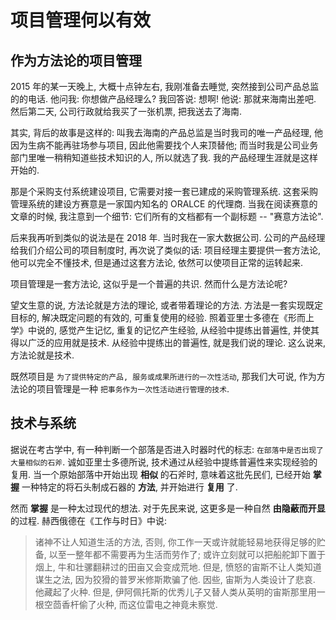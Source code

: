 # 项目管理何以有效

## 作为方法论的项目管理

2015 年的某一天晚上, 大概十点钟左右, 我刚准备去睡觉, 突然接到公司产品总监的的电话. 他问我: 你想做产品经理么? 我回答说: 想啊! 他说: 那就来海南出差吧. 然后第二天, 公司行政就给我买了一张机票, 把我送去了海南. 

其实, 背后的故事是这样的: 叫我去海南的产品总监是当时我司的唯一产品经理, 他因为生病不能再驻场参与项目, 因此他需要找个人来顶替他; 而当时我是公司业务部门里唯一稍稍知道些技术知识的人, 所以就选了我. 我的产品经理生涯就是这样开始的.

那是个采购支付系统建设项目, 它需要对接一套已建成的采购管理系统. 这套采购管理系统的建设方赛意是一家国内知名的 ORALCE 的代理商. 当我在阅读赛意的文章的时候, 我注意到一个细节: 它们所有的文档都有一个副标题 -- "赛意方法论".

后来我再听到类似的说法是在 2018 年. 当时我在一家大数据公司. 公司的产品经理给我们介绍公司的项目制度时, 再次说了类似的话: 项目经理主要提供一套方法论, 他可以完全不懂技术, 但是通过这套方法论, 依然可以使项目正常的运转起来.

项目管理是一套方法论, 这似乎是一个普遍的共识. 然而什么是方法论呢?

望文生意的说, 方法论就是方法的理论, 或者带着理论的方法. 方法是一套实现既定目标的, 解决既定问题的有效的, 可重复使用的经验. 照着亚里士多德在《形而上学》中说的, 感觉产生记忆, 重复的记忆产生经验, 从经验中提练出普遍性, 并使其得以广泛的应用就是技术. 从经验中提练出的普遍性, 就是我们说的理论. 这么说来, 方法论就是技术.

既然项目是 `为了提供特定的产品, 服务或成果所进行的一次性活动`, 那我们大可说, 作为方法论的项目管理是一种 `把事务作为一次性活动进行管理的技术`.

## 技术与系统

据说在考古学中, 有一种判断一个部落是否进入时器时代的标志: `在部落中是否出现了大量相似的石斧`. 诚如亚里士多德所说, 技术通过从经验中提练普遍性来实现经验的复用. 当一个原始部落中开始出现 **相似** 的石斧时, 意味着这批先民们, 已经开始 **掌握** 一种特定的将石头制成石器的 **方法**, 并开始进行 **复用** 了.

然而 **掌握** 是一种太过现代的想法. 对于先民来说, 这更多是一种自然 **由隐蔽而开显** 的过程. 赫西俄德在《工作与时日》中说:

> 诸神不让人知道生活的方法, 否则, 你工作一天或许就能轻易地获得足够的贮备, 以至一整年都不需要再为生活而劳作了; 或许立刻就可以把船舵卸下置于烟上, 牛和壮骡翻耕过的田亩又会变成荒地. 但是, 愤怒的宙斯不让人类知道谋生之法, 因为狡猾的普罗米修斯欺骗了他. 因些, 宙斯为人类设计了悲哀. 他藏起了火种. 但是, 伊阿佩托斯的优秀儿子又替人类从英明的宙斯那里用一根空茴香杆偷了火种, 而这位雷电之神竟未察觉.























